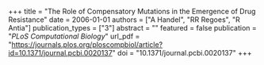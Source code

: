 +++
title = "The Role of Compensatory Mutations in the Emergence of Drug Resistance"
date = 2006-01-01
authors = ["A Handel", "RR Regoes", "R Antia"]
publication_types = ["3"]
abstract = ""
featured = false
publication = "*PLoS Computational Biology*"
url_pdf = "https://journals.plos.org/ploscompbiol/article?id=10.1371/journal.pcbi.0020137"
doi = "10.1371/journal.pcbi.0020137"
+++

